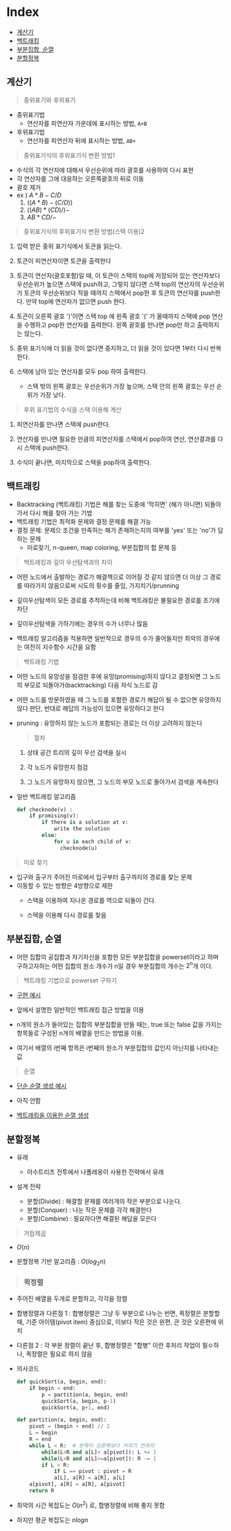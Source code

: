 # Index

* [계산기](#계산기)
* [백트래킹](#백트래킹)
* [부분집합, 순열](#부분집합-순열)
* [분할정복](#분할정복)

## 계산기

> 중위표기와 후위표기

* 중위표기법
  * 연산자를 피연산자 가운데에 표시하는 방법, `A+B`
* 후위표기법
  * 연산자를 피연산자 뒤에 표시하는 방법, `AB+`

> 중위표기식의 후위표기식 변환 방법1

* 수식의 각 연산자에 대해서 우선순위에 따라 괄호를 사용하여 다시 표현
* 각 연산자를 그에 대응하는 오른쪽괄호의 뒤로 이동
* 괄호 제거
* ex )  $A*B-C/D$
  1. $((A*B)-(C/D))$
  2. $((A B)* (C D)/)-$
  3. $AB*CD/-$

> 중위표기식의 후위표기식 변환 방법(스택 이용)2

1. 입력 받은 중위 표기식에서 토큰을 읽는다.

2. 토큰이 피연산자이면 토큰을 출력한다

3. 토큰이 연산자(괄호포함)일 때, 이 토큰이 스택의 top에 저장되어 있는 연산자보다 우선순위가 높으면 스택에 push하고, 그렇지 않다면 스택 top의 연산자의 우선순위가 토큰의 우선순위보다 작을 때까지 스택에서 pop한 후 토큰의 연산자를 push한다. 만약 top에 연산자가 없으면 push 한다.

4. 토큰이 오른쪽 괄호 ')'이면 스택 top 에 왼족 괄호 '(' 가 올때까지 스택에 pop 연산을 수행하고 pop한 연산자를 출력한다. 왼쪽 괄호를 만나면 pop만 하고 출력하지는 않는다.

5. 중위 표기식에 더 읽을 것이 없다면 중지하고, 더 읽을 것이 있다면 1부터 다시 반복한다.

6. 스택에 남아 있는 연산자를 모두 pop 하여 출력한다.
    * 스택 밖의 왼쪽 괄호는 우선순위가 가장 높으며, 스택 안의 왼쪽 괄호는 우선 순위가 가장 낮다.

> 후위 표기법의 수식을 스택 이용해 계산

1. 피연산자를 만나면 스택에 push한다.

2. 연산자를 만나면 필요한 만큼의 피연산자를 스택에서 pop하여 연산, 연산결과를 다시 스택에 push한다.

3. 수식이 끝나면, 마지막으로 스택을 pop하여 출력한다.


## 백트래킹

* Backtracking (백트래킹) 기법은 해를 찾는 도중에 '막히면' (해가 아니면) 되돌아가서 다시 해를 찾아 가는 기법
* 백트래킹 기법은 최적화 문제와 결정 문제를 해결 가능
* 결정 문제: 문제으 조건을 만족하는 해가 존재하는지의 여부를 'yes' 또는 'no'가 답하는 문제
  * 미로찾기, n-queen, map coloring, 부분집합의 합 문제 등

> 백트래킹과 깊이 우선탐색과의 차이

* 어떤 노드에서 출발하는 경로가 해결책으로 이어질 것 같지 않으면 더 이상 그 경로를 따라가지 않음으로써 시도의 횟수를 줄임, 가지치기/prunning

* 깊이우선탐색이 모든 경로를 추적하는데 비해 백트래킹은 불필요한 경로를 조기에 차단

* 깊이우선탐색을 가하기에는 경우의 수가 너무나 많음

* 백트래킹 알고리즘을 적용하면 일반적으로 경우의 수가 줄어들지만 최악의 경우에는 여전히 지수함수 시간을 요함

> 백트래킹 기법

* 어떤 노드의 유망성을 점검한 후에 유망(promising)하지 않다고 결정되면 그 노드의 부모로 되돌아가(backtracking) 다음 자식 노드로 감

* 어떤 노드를 방문하였을 때 그 노드를 포함한 경로가 해답이 될 수 없으면 유망하지 않다 판단, 반대로 해답의 가능성이 있으면 유망하다고 한다

* pruning : 유망하지 않는 노드가 포함되는 경로는 더 이상 고려하지 않는다

  > 절차

  1. 상태 공간 트리의 깊이 우선 검색을 실시

  2. 각 노드가 유망한지 점검

  3. 그 노드가 유망하지 않으면, 그 노드의 부모 노드로 돌아가서 검색을 계속한다

* 일반 백트래킹 알고리즘

  ```python
  def checknode(v) :
      if promising(v):
          if there is a solution at v:
              write the solution
          else:
              for u in each child of v:
                checknode(u)
  ```


> 미로 찾기

* 입구와 출구가 주어진 미로에서 입구부터 출구까지의 경로를 찾는 문제
* 이동할 수 있는 방향은 4방향으로 제한
  * 스택을 이용하여 지나온 경로를 역으로 되돌아 간다.

  * 스택을 이용해 다시 경로를 찾음


## 부분집합, 순열

* 어떤 집합의 공집합과 자기자신을 포함한 모든 부분집합을 powerset이라고 하며 구하고자하는 어떤 집합의 원소 개수가 n일 경우 부분집합의 개수는 $2^n$개 이다.

> 백트래킹 기법으로 powerset 구하기

* [구현 예시](https://github.com/rlaehd12/TIL/blob/main/algorithm/0216subset.py)

* 앞에서 설명한 일반적인 백트래킹 접근 방법을 이용

* n개의 원소가 들어있는 집합의 부분집합을 만들 때는, true 또는 false 값을 가지는 항목들로 구성된 n개의 배열을 만드는 방법을 이용.

* 여기서 배열의 i번째 항목은 i번째의 원소가 부분집합의 값인지 아닌지를 나타내는 값

> 순열

* [단순 순열 생성 예시](https://github.com/rlaehd12/TIL/blob/main/algorithm/0216permutation.py)

* 아직 안함
* [백트래킹을 이용한 순열 생성]()

## 분할정복

* 유래
  * 아수트리츠 전투에서 나폴레옹이 사용한 전략에서 유래

* 설계 전략
  * 분할(Divide) : 해결할 문제를 여러개의 작은 부분으로 나눈다.
  * 분할(Conquer) : 나눈 작은 문제를 각각 해결한다
  * 분할(Combine) : 필요하다면 해결된 해답을 모은다

> 거듭제곱

* $O(n)$

* 분할정복 기반 알고리즘 : $O(log_2n)$

> ### 퀵정렬

* 주어진 배열을 두개로 분할하고, 각각을 정렬

* 합병정렬과 다른점 1 : 합병정렬은 그냥 두 부분으로 나누는 반면, 퀵정렬은 분할할 때, 기준 아이템(pivot item) 중심으로, 이보다 작은 것은 왼편, 큰 것은 오른편에 위치
* 다른점 2 : 각 부분 정렬이 끝난 후, 합병정렬은 "합병" 이란 후처리 작업이 필ㅇ하나, 퀵정렬은 필요로 하지 않음

* 의사코드
  
  ```python
  def quickSort(a, begin, end):
      if begin < end:
          p = partition(a, begin, end)
          quickSort(a, begin, p-1)
          quickSort(a, p+1, end)
  
  def partition(a, begin, end):
      pivot = (begin + end) // 2
      L = begin
      R = end
      while L < R:  # 왼쪽이 오른쪽보다 커지기 전까지
          while(L<R and a[L]< a[pivot]): L += 1
          while(L<R and a[L]>=a[pivot]): R -= 1
          if L < R:
              if L == pivot : pivot = R
              a[L], a[R] = a[R], a[L]
      a[pivot], a[R] = a[R], a[pivot]
      return R
  ```

* 최악의 시간 복잡도는 $O(n^2)$ 로, 합병정렬에 비해 좋지 못함
* 하지만 평균 복잡도는 $nlogn$ 